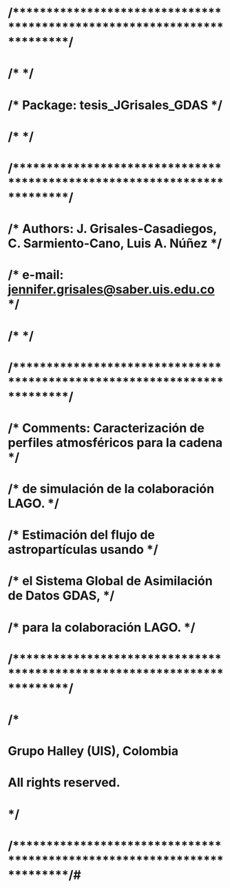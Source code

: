 # /************************************************************************/
# /*                                                                      */
# /* Package:  tesis_JGrisales_GDAS                                       */
# /*                                                                      */
# /************************************************************************/
# /* Authors:  J. Grisales-Casadiegos, C. Sarmiento-Cano, Luis A. Núñez   */
# /* e-mail:   jennifer.grisales@saber.uis.edu.co                         */
# /*                                                                      */
# /************************************************************************/
# /* Comments: Caracterización de perfiles atmosféricos para la cadena    */
# /*           de simulación de la colaboración LAGO.                     */
# /*           Estimación del flujo de astropartículas usando             */
# /*           el Sistema Global de Asimilación de Datos GDAS,            */
# /*           para la colaboración LAGO.                                 */
# /************************************************************************/
# /* 
#  
# Grupo Halley (UIS), Colombia
# All rights reserved.
# */
# /************************************************************************/# 

